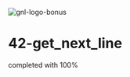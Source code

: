 ![gnl-logo-bonus](https://user-images.githubusercontent.com/98755737/173256575-01f63708-e5c9-4fe9-8d14-38fc7a397ef8.png)
# 42-get_next_line

completed with 100%
